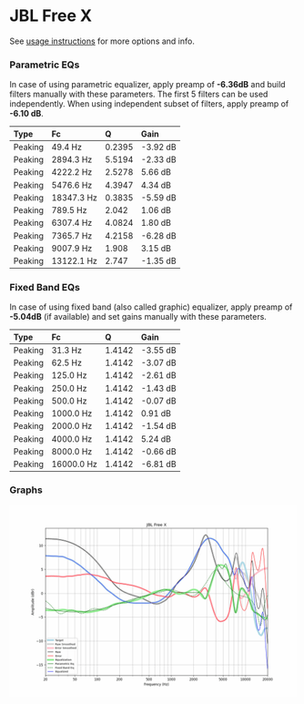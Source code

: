 # JBL Free X
See [usage instructions](https://github.com/jaakkopasanen/AutoEq#usage) for more options and info.

### Parametric EQs
In case of using parametric equalizer, apply preamp of **-6.36dB** and build filters manually
with these parameters. The first 5 filters can be used independently.
When using independent subset of filters, apply preamp of **-6.10 dB**.

| Type    | Fc         |      Q | Gain     |
|:--------|:-----------|:-------|:---------|
| Peaking | 49.4 Hz    | 0.2395 | -3.92 dB |
| Peaking | 2894.3 Hz  | 5.5194 | -2.33 dB |
| Peaking | 4222.2 Hz  | 2.5278 | 5.66 dB  |
| Peaking | 5476.6 Hz  | 4.3947 | 4.34 dB  |
| Peaking | 18347.3 Hz | 0.3835 | -5.59 dB |
| Peaking | 789.5 Hz   | 2.042  | 1.06 dB  |
| Peaking | 6307.4 Hz  | 4.0824 | 1.80 dB  |
| Peaking | 7365.7 Hz  | 4.2158 | -6.28 dB |
| Peaking | 9007.9 Hz  | 1.908  | 3.15 dB  |
| Peaking | 13122.1 Hz | 2.747  | -1.35 dB |

### Fixed Band EQs
In case of using fixed band (also called graphic) equalizer, apply preamp of **-5.04dB**
(if available) and set gains manually with these parameters.

| Type    | Fc         |      Q | Gain     |
|:--------|:-----------|:-------|:---------|
| Peaking | 31.3 Hz    | 1.4142 | -3.55 dB |
| Peaking | 62.5 Hz    | 1.4142 | -3.07 dB |
| Peaking | 125.0 Hz   | 1.4142 | -2.61 dB |
| Peaking | 250.0 Hz   | 1.4142 | -1.43 dB |
| Peaking | 500.0 Hz   | 1.4142 | -0.07 dB |
| Peaking | 1000.0 Hz  | 1.4142 | 0.91 dB  |
| Peaking | 2000.0 Hz  | 1.4142 | -1.54 dB |
| Peaking | 4000.0 Hz  | 1.4142 | 5.24 dB  |
| Peaking | 8000.0 Hz  | 1.4142 | -0.66 dB |
| Peaking | 16000.0 Hz | 1.4142 | -6.81 dB |

### Graphs
![](./JBL%20Free%20X.png)